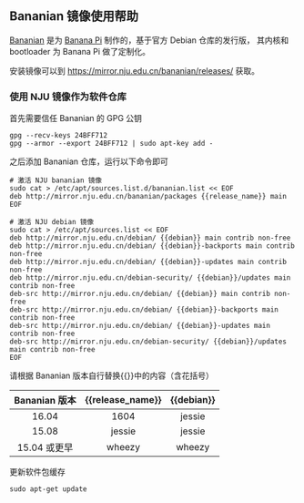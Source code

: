 ## Bananian 镜像使用帮助

[Bananian](https://www.bananian.org/) 是为 [Banana Pi](http://www.banana-pi.org/) 制作的，基于官方 Debian 仓库的发行版， 其内核和 bootloader
为 Banana Pi 做了定制化。

安装镜像可以到 <https://mirror.nju.edu.cn/bananian/releases/> 获取。

### 使用 NJU 镜像作为软件仓库

首先需要信任 Bananian 的 GPG 公钥

```
gpg --recv-keys 24BFF712
gpg --armor --export 24BFF712 | sudo apt-key add -
```

之后添加 Bananian 仓库，运行以下命令即可

```
# 激活 NJU bananian 镜像
sudo cat > /etc/apt/sources.list.d/bananian.list << EOF
deb http://mirror.nju.edu.cn/bananian/packages {{release_name}} main
EOF

# 激活 NJU debian 镜像
sudo cat > /etc/apt/sources.list << EOF
deb http://mirror.nju.edu.cn/debian/ {{debian}} main contrib non-free
deb http://mirror.nju.edu.cn/debian/ {{debian}}-backports main contrib non-free
deb http://mirror.nju.edu.cn/debian/ {{debian}}-updates main contrib non-free
deb http://mirror.nju.edu.cn/debian-security/ {{debian}}/updates main contrib non-free
deb-src http://mirror.nju.edu.cn/debian/ {{debian}} main contrib non-free
deb-src http://mirror.nju.edu.cn/debian/ {{debian}}-backports main contrib non-free
deb-src http://mirror.nju.edu.cn/debian/ {{debian}}-updates main contrib non-free
deb-src http://mirror.nju.edu.cn/debian-security/ {{debian}}/updates main contrib non-free
EOF
```

请根据 Bananian 版本自行替换{{}}中的内容（含花括号）

|  Bananian 版本 | {{release_name}} | {{debian}} |
| :----: | :----: | :----: |
| 16.04         |  1604            | jessie     |
| 15.08         |  jessie          | jessie     |
| 15.04 或更早  |  wheezy          | wheezy     |

更新软件包缓存

```
sudo apt-get update
```
